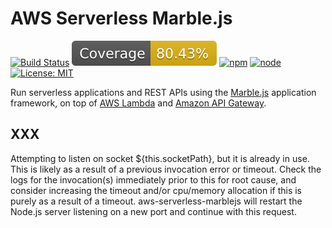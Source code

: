 # AWS Serverless Marble.js

[![Build Status](https://travis-ci.org/mflorence99/aws-serverless-marblejs.svg?branch=master)](https://travis-ci.org/mflorence99/aws-serverless-marblejs) 
[![Jest Coverage](./coverage.svg)]()
[![npm](https://img.shields.io/npm/v/aws-serverless-marblejs.svg)]()
[![node](https://img.shields.io/badge/node-8.10-blue.svg)]()
[![License: MIT](https://img.shields.io/badge/License-MIT-yellow.svg)](https://opensource.org/licenses/MIT)

Run serverless applications and REST APIs using the [Marble.js](https://github.com/marblejs/marble) application framework, on top of [AWS Lambda](https://aws.amazon.com/lambda/) and [Amazon API Gateway](https://aws.amazon.com/api-gateway/).

## <a name="EADDRINUSE">XXX</a>

Attempting to listen on socket ${this.socketPath}, but it is already in use. This is likely as a result of a previous invocation error or timeout. Check the logs for the invocation(s) immediately prior to this for root cause, and consider increasing the timeout and/or cpu/memory allocation if this is purely as a result of a timeout. aws-serverless-marblejs will restart the Node.js server listening on a new port and continue with this request.

